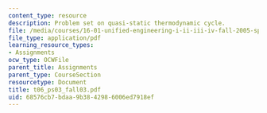 ```yaml
---
content_type: resource
description: Problem set on quasi-static thermodynamic cycle.
file: /media/courses/16-01-unified-engineering-i-ii-iii-iv-fall-2005-spring-2006/68576cb7bdaa9b3842986006ed7918ef_t06_ps03_fall03.pdf
file_type: application/pdf
learning_resource_types:
- Assignments
ocw_type: OCWFile
parent_title: Assignments
parent_type: CourseSection
resourcetype: Document
title: t06_ps03_fall03.pdf
uid: 68576cb7-bdaa-9b38-4298-6006ed7918ef
---
```

